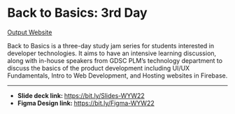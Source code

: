 # Back to Basics: 3rd Day

[Output Website](https://back-to-basics-jhaime.web.app/)

Back to Basics is a three-day study jam series for students interested in developer technologies. It aims to have an intensive learning discussion, along with in-house speakers from GDSC PLM’s technology department to discuss the basics of the product development including UI/UX Fundamentals, Intro to Web Development, and Hosting websites in Firebase.

----

- <b>Slide deck link: </b>https://bit.ly/Slides-WYW22
- <b>Figma Design link: </b>https://bit.ly/Figma-WYW22
